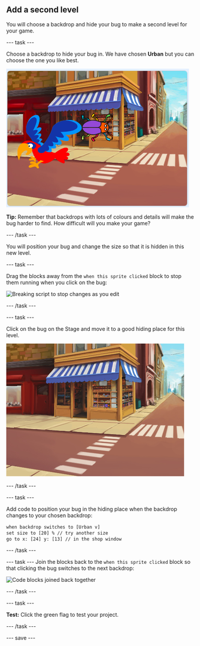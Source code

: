 ## Add a second level

You will choose a backdrop and hide your bug to make a second level for your game. 

--- task ---

Choose a backdrop to hide your bug in. We have chosen **Urban** but you can choose the one you like best. 

![inserted Urban backdrop](images/insert-urban-backdrop.png)

**Tip:** Remember that backdrops with lots of colours and details will make the bug harder to find. How difficult will you make your game?  

--- /task ---

You will position your bug and change the size so that it is hidden in this new level.

--- task ---

Drag the blocks away from the `when this sprite clicked` block to stop them running when you click on the bug:

![Breaking script to stop changes as you edit](breaking-script.gif)

--- /task ---

--- task ---

Click on the bug on the Stage and move it to a good hiding place for this level. 

![bug hidden on Urban backdrop](images/hidden-urban-backdrop.png)

--- /task ---

--- task ---

Add code to position your bug in the hiding place when the backdrop changes to your chosen backdrop:

```blocks3
when backdrop switches to [Urban v]
set size to [20] % // try another size 
go to x: [24] y: [13] // in the shop window
```

--- /task ---

--- task ---
Join the blocks back to the `when this sprite clicked` block so that clicking the bug switches to the next backdrop:

![Code blocks joined back together](fixed-script.gif)

--- /task ---

--- task ---

**Test:** Click the green flag to test your project. 

--- /task ---

--- save ---